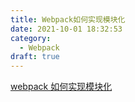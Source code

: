 ```yaml
---
title: Webpack如何实现模块化
date: 2021-10-01 18:32:53
category:
  - Webpack
draft: true
---
```


[webpack 如何实现模块化](https://zhuanlan.zhihu.com/p/159216534)
